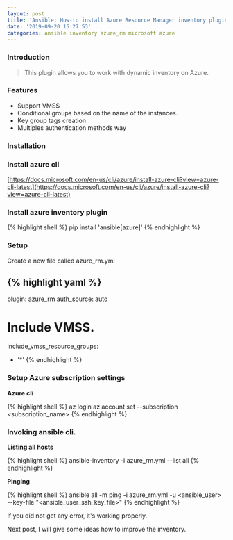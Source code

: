 ```yaml
---
layout: post
title: 'Ansible: How-to install Azure Resource Manager inventory plugin (part 1)'
date: '2019-09-20 15:27:53'
categories: ansible inventory azure_rm microsoft azure
---
```


### Introduction

> This plugin allows you to work with dynamic inventory on Azure.

### Features  

- Support VMSS
- Conditional groups based on the name of the instances.
- Key group tags creation
- Multiples authentication methods way

### Installation

### Install azure cli
[https://docs.microsoft.com/en-us/cli/azure/install-azure-cli?view=azure-cli-latest](https://docs.microsoft.com/en-us/cli/azure/install-azure-cli?view=azure-cli-latest)  
  
### Install azure inventory plugin

{% highlight shell %}
pip install 'ansible[azure]'
{% endhighlight %}

### Setup

Create a new file called azure_rm.yml

{% highlight yaml %}
---
plugin: azure_rm
auth_source: auto
 
# Include VMSS.
include_vmss_resource_groups:
  - '*'
{% endhighlight %}

### Setup Azure subscription settings

**Azure cli**

{% highlight shell %}
az login
az account set --subscription <subscription_name>
{% endhighlight %}

### Invoking ansible cli.

**Listing all hosts**

{% highlight shell %}
ansible-inventory -i azure_rm.yml --list all
{% endhighlight %}

**Pinging**

{% highlight shell %}
ansible all -m ping -i azure_rm.yml -u <ansible_user> --key-file "<ansible_user_ssh_key_file>"
{% endhighlight %}

If you did not get any error, it's working properly.

Next post, I will give some ideas how to improve the inventory.

